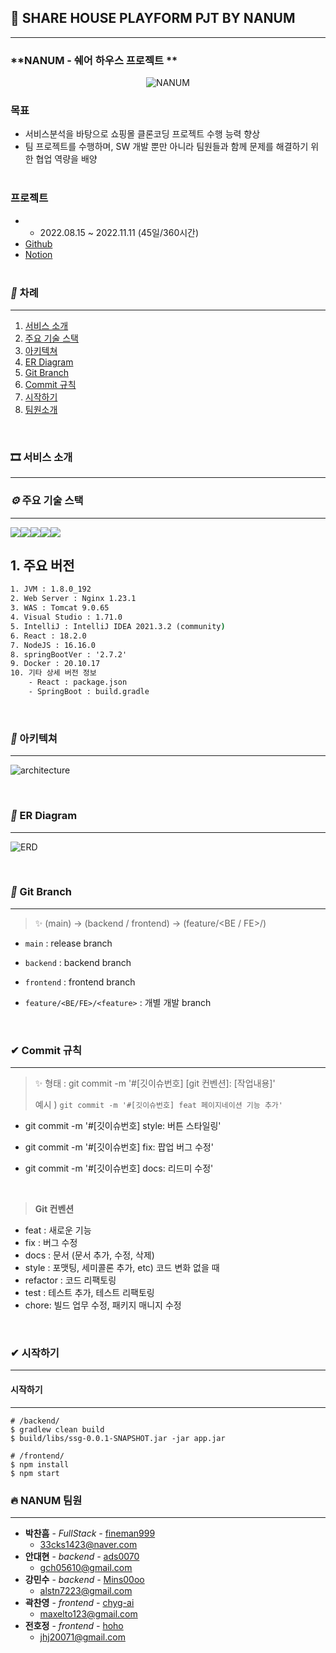 
## 💛 SHARE HOUSE PLAYFORM PJT BY NANUM

---

### **NANUM - 쉐어 하우스 프로젝트 **

<p align="center">
  <img src="https://s3.us-west-2.amazonaws.com/secure.notion-static.com/f6060bdc-4567-487e-bf99-8a9db0302a12/notion.png?X-Amz-Algorithm=AWS4-HMAC-SHA256&X-Amz-Content-Sha256=UNSIGNED-PAYLOAD&X-Amz-Credential=AKIAT73L2G45EIPT3X45%2F20221104%2Fus-west-2%2Fs3%2Faws4_request&X-Amz-Date=20221104T054820Z&X-Amz-Expires=86400&X-Amz-Signature=e56066567e1f45fb9774d01b329c02c423c3b6dd1a0584430e66ad55f6d1eff0&X-Amz-SignedHeaders=host&response-content-disposition=filename%3D%22notion.png%22&x-id=GetObject" alt="NANUM" width="number" />
</p>

### 목표

- 서비스분석을 바탕으로 쇼핑몰 클론코딩 프로젝트 수행 능력 향상
- 팀 프로젝트를 수행하며, SW 개발 뿐만 아니라 팀원들과 함께 문제를 해결하기 위한 협업 역량을 배양
  </br></br>

### 프로젝트

- -   2022.08.15 ~ 2022.11.11 (45일/360시간)
- [Github](https://github.com/Nanum-BE)
- [Notion](https://ablaze-poultry-42b.notion.site/Nanum-04224172d6764662859813295aced137)
  </br></br>

### **_📌_** 차례

---

1. [서비스 소개](#🎞-서비스-소개)
2. [주요 기술 스택](#***⚙***-주요-기술-스택)
3. [아키텍쳐](#***🔨***-아키텍쳐)
4. [ER Diagram](#***🔗***-ER-Diagram)
5. [Git Branch](#***🌿***-Git-Branch)
6. [Commit 규칙](#✔-Commit-규칙)
7. [시작하기](#✔-시작하기)
8. [팀원소개](#🍩-강알리-등킨드나쓰-팀원)

<br/>

### 🎞 서비스 소개

---


### **_⚙_** 주요 기술 스택

---

<img src="https://img.shields.io/badge/SpringBoot-6DB33F?style=flat-square&logo=SpringBoot&logoColor=ffffff" /><img src="https://img.shields.io/badge/MySQL-4479A1?style=flat-square&logo=MySQL&logoColor=ffffff" /><img src="https://img.shields.io/badge/React-61DAFB?style=flat-square&logo=React&logoColor=ffffff"/><img src="https://img.shields.io/badge/recoil-764ABC?style=flat-square&logo=react&logoColor=ffffff"/><img src="https://img.shields.io/badge/Javascript-F7DF1E?style=flat-square&logo=Javascript&logoColor=white"/>

## 1. 주요 버전

```cmd
1. JVM : 1.8.0_192
2. Web Server : Nginx 1.23.1
3. WAS : Tomcat 9.0.65
4. Visual Studio : 1.71.0
5. IntelliJ : IntelliJ IDEA 2021.3.2 (community)
6. React : 18.2.0
7. NodeJS : 16.16.0
8. springBootVer : '2.7.2'
9. Docker : 20.10.17
10. 기타 상세 버전 정보
    - React : package.json
    - SpringBoot : build.gradle
```

<br/>

### **_🔨_** 아키텍쳐

---

![architecture](./image/structure.png)

<br/>

### **_🔗_** ER Diagram

---

![ERD](./image/erd.png)

<br/>

### **_🌿_** Git Branch

---

> ✨ (main) → (backend / frontend) → (feature/<BE / FE>/<feature>)

- `main` : release branch

- `backend` : backend branch

- `frontend` : frontend branch

- `feature/<BE/FE>/<feature>` : 개별 개발 branch

<br/>

### ✔ Commit 규칙

---

> ✨ 형태 : git commit -m '#[깃이슈번호] [git 컨벤션]: [작업내용]'
>
> 예시 ) `git commit -m '#[깃이슈번호] feat 페이지네이션 기능 추가'`

- git commit -m '#[깃이슈번호] style: 버튼 스타일링'

- git commit -m '#[깃이슈번호] fix: 팝업 버그 수정'

- git commit -m '#[깃이슈번호] docs: 리드미 수정'

<br/>

> **Git 컨벤션**

- feat : 새로운 기능
- fix : 버그 수정
- docs : 문서 (문서 추가, 수정, 삭제)
- style : 포맷팅, 세미콜론 추가, etc) 코드 변화 없을 때
- refactor : 코드 리팩토링
- test : 테스트 추가, 테스트 리팩토링
- chore: 빌드 업무 수정, 패키지 매니지 수정

<br/>

### ✔ 시작하기

---

#### 시작하기

---

```shell
# /backend/
$ gradlew clean build
$ build/libs/ssg-0.0.1-SNAPSHOT.jar -jar app.jar

# /frontend/
$ npm install
$ npm start
```

### 🔥 NANUM 팀원

---

- **박찬흠** \- _FullStack -_ [fineman999](https://github.com/fineman999)
  - [33cks1423@naver.com](mailto:33cks1423@naver.com)
- **안대현** \- _backend -_ [ads0070](https://github.com/ads0070)
  - [gch05610@gmail.com](mailto:gch05610@gmail.com)
- **강민수** \- _backend -_ [Mins00oo](https://github.com/Mins00oo)
  - [alstn7223@gmail.com](mailto:alstn7223@gmail.com)
- **곽찬영** \- _frontend -_ [chyg-ai](https://github.com/chyg-ai)
  - [maxelto123@gmail.com](mailto:maxelto123@gmail.com)
- **전호정** \- _frontend -_ [hoho](https://github.com/hojeong33)
  - [jhj20071@gmail.com](mailto:jhj20071@gmail.com)
